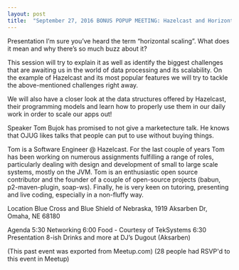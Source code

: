```yaml
---
layout: post
title:  "September 27, 2016 BONUS POPUP MEETING: Hazelcast and Horizontal Scaling"
---
```


Presentation
I’m sure you’ve heard the term “horizontal scaling”. What does it mean and why there’s so much buzz about it?

This session will try to explain it as well as identify the biggest challenges that are awaiting us in the world of data processing and its scalability. On the example of Hazelcast and its most popular features we will try to tackle the above-mentioned challenges right away.

We will also have a closer look at the data structures offered by Hazelcast, their programming models and learn how to properly use them in our daily work in order to scale our apps out!

Speaker
Tom Bujok has promised to not give a marketecture talk. He knows that OJUG likes talks that people can put to use without buying things.

Tom is a Software Engineer @ Hazelcast. For the last couple of years Tom has been working on numerous assignments fulfilling a range of roles, particularly dealing with design and development of small to large scale systems, mostly on the JVM. Tom is an enthusiastic open source contributor and the founder of a couple of open-source projects (babun, p2-maven-plugin, soap-ws). Finally, he is very keen on tutoring, presenting and live coding, especially in a non-fluffy way.

Location
Blue Cross and Blue Shield of Nebraska, 1919 Aksarben Dr, Omaha, NE 68180

Agenda
5:30 Networking
6:00 Food - Courtesy of TekSystems
6:30 Presentation
8-ish Drinks and more at DJ’s Dugout (Aksarben)

(This past event was exported from Meetup.com)
(28 people had RSVP'd to this event in Meetup)